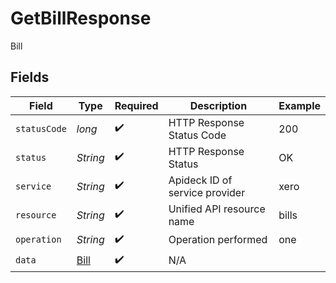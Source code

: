 # GetBillResponse

Bill


## Fields

| Field                                   | Type                                    | Required                                | Description                             | Example                                 |
| --------------------------------------- | --------------------------------------- | --------------------------------------- | --------------------------------------- | --------------------------------------- |
| `statusCode`                            | *long*                                  | :heavy_check_mark:                      | HTTP Response Status Code               | 200                                     |
| `status`                                | *String*                                | :heavy_check_mark:                      | HTTP Response Status                    | OK                                      |
| `service`                               | *String*                                | :heavy_check_mark:                      | Apideck ID of service provider          | xero                                    |
| `resource`                              | *String*                                | :heavy_check_mark:                      | Unified API resource name               | bills                                   |
| `operation`                             | *String*                                | :heavy_check_mark:                      | Operation performed                     | one                                     |
| `data`                                  | [Bill](../../models/components/Bill.md) | :heavy_check_mark:                      | N/A                                     |                                         |